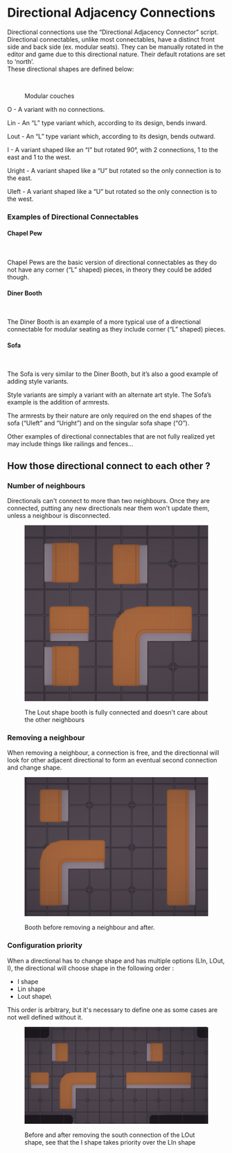 # Directional Adjacency Connections

Directional connections use the “Directional Adjacency Connector” script. Directional connectables, unlike most connectables, have a distinct front side and back side (ex. modular seats). They can be manually rotated in the editor and game due to this directional nature. Their default rotations are set to ‘north’.\
These directional shapes are defined below:

<figure><img src="https://lh5.googleusercontent.com/NIzpFkj6Zxm3cAcmDqqurrfTPCGE8KKVaTjvAern7IfZ3D4ryjr1RmmVf6Pnx8P2ZWht4PNRj3LFs52F959cEq-QUTwa-PeM6BdmldZzo3iLNGI3DWi6yXxWeQG9ZN0Z6-6EJ4uDBnwwA3RJnIbPmQ" alt=""><figcaption><p>Modular couches</p></figcaption></figure>

O - A variant with no connections.

Lin - An “L” type variant which, according to its design, bends inward.

Lout - An “L” type variant which, according to its design, bends outward.

I - A variant shaped like an “I” but rotated 90°, with 2 connections, 1 to the east and 1 to the west.

Uright - A variant shaped like a “U” but rotated so the only connection is to the east.

Uleft - A variant shaped like a “U” but rotated so the only connection is to the west.

### Examples of Directional Connectables

#### **Chapel Pew**

<figure><img src="https://lh3.googleusercontent.com/eIsNmxFLOWfgda9G-oNTTJP-uNemY4AzSzKNlLcGbHtSfgtknrMRSqSqDahf17KAq5wja4NUFVG9qumV7YEQe3jmC62s8sOI7wDM9mZxUUB9XihET6TtSw3Bv3OvkEmpYXYCRmjiMdIrh9NkQXjFZg" alt=""><figcaption></figcaption></figure>

Chapel Pews are the basic version of directional connectables as they do not have any corner (“L” shaped) pieces, in theory they could be added though.

#### **Diner Booth**

<figure><img src="https://lh5.googleusercontent.com/xIB8rHsbT1gI_JdgUD5MT2YqKVtzCVCLFu8ubDxPbIQAoWpUXaTgi_bCo8EGHve998nsIoFMDUoRMESo73RW6rlwSXXAdfzVgiYtHXblSKCwWrmEGCyXg5Tpf9Pl58ZMn21VAlxDt7JwRdFvCM-zNg" alt=""><figcaption></figcaption></figure>

The Diner Booth is an example of a more typical use of a directional connectable for modular seating as they include corner (“L” shaped) pieces.

#### **Sofa**

<figure><img src="https://lh4.googleusercontent.com/wkRdT8bgmkdX_KZxe9L1aMLlO87-49XHOZwUmyAQrMPOUOxI-J0QuUB7sbfx9552sgN-sfEJOM7czlLg1A7avfUmJjH45XhdybWnreP7x85NVUtnzvUWn532ZxmKVO33ZwKiUgY-QnFZiHNv0L0jJw" alt=""><figcaption></figcaption></figure>

The Sofa is very similar to the Diner Booth, but it’s also a good example of adding style variants.

Style variants are simply a variant with an alternate art style. The Sofa’s example is the addition of armrests.

The armrests by their nature are only required on the end shapes of the sofa (“Uleft” and “Uright”) and on the singular sofa shape (“O”).

Other examples of directional connectables that are not fully realized yet may include things like railings and fences...

## How those directional connect to each other ?

### Number of neighbours

Directionals can't connect to more than two neighbours. Once they are connected, putting any new directionals near them won't update them, unless a neighbour is disconnected.

<figure><img src="../../.gitbook/assets/image (31).png" alt=""><figcaption><p>The Lout shape booth is fully connected and doesn't care about the other neighbours</p></figcaption></figure>

### Removing a neighbour

When removing a neighbour, a connection is free, and the directionnal will look for other adjacent directional to form an eventual second connection and change shape.

<figure><img src="../../.gitbook/assets/image (30).png" alt=""><figcaption><p>Booth before removing a neighbour and after.</p></figcaption></figure>

### Configuration priority

When a directional has to change shape and has multiple options (LIn, LOut, I), the directional will choose shape in the following order :

* I shape
* Lin shape
* Lout shape\\

This order is arbitrary, but it's necessary to define one as some cases are not well defined without it.

<figure><img src="../../.gitbook/assets/image (33).png" alt=""><figcaption><p>Before and after removing the south connection of the LOut shape, see that the I shape takes priority over the LIn shape</p></figcaption></figure>
